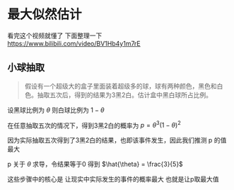 # 最大似然估计

看完这个视频就懂了 下面整理一下 <https://www.bilibili.com/video/BV1Hb4y1m7rE>

## 小球抽取

> 假设有一个超级大的盒子里面装着超级多的球，球有两种颜色，黑色和白色。抽取五次后，得到的结果为3黑2白。估计盒中黑白球所占比例。

设黑球比例为 $\theta$ 则白球比例为 $1-\theta$

在任意抽取五次的情况下，得到3黑2白的概率为 $p = \theta^3 (1-\theta)^2$

因为实际抽取五次得到了3黑2白的结果，也即该事件发生，因此我们推测 p 的值最大

p 关于 $\theta$ 求导，令结果等于0
得到 $\hat{\theta} = \frac{3}{5}$

这些步骤中的核心是 让现实中实际发生的事件的概率最大 也就是让p取最大值
